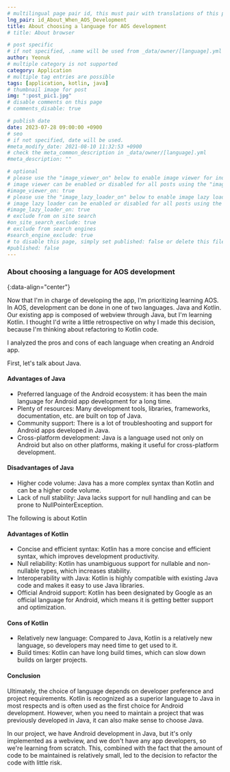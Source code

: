 ```yaml
---
# multilingual page pair id, this must pair with translations of this page. (This name must be unique)
lng_pair: id_About_When_AOS_Development
title: About choosing a language for AOS development
# title: About browser

# post specific
# if not specified, .name will be used from _data/owner/[language].yml
author: Yeonuk
# multiple category is not supported
category: Application
# multiple tag entries are possible
tags: [application, kotlin, java]
# thumbnail image for post
img: ":post_pic1.jpg"
# disable comments on this page
# comments_disable: true

# publish date
date: 2023-07-28 09:00:00 +0900
# seo
# if not specified, date will be used.
#meta_modify_date: 2021-08-10 11:32:53 +0900
# check the meta_common_description in _data/owner/[language].yml
#meta_description: ""

# optional
# please use the "image_viewer_on" below to enable image viewer for individual pages or posts (_posts/ or [language]/_posts folders).
# image viewer can be enabled or disabled for all posts using the "image_viewer_posts: true" setting in _data/conf/main.yml.
#image_viewer_on: true
# please use the "image_lazy_loader_on" below to enable image lazy loader for individual pages or posts (_posts/ or [language]/_posts folders).
# image lazy loader can be enabled or disabled for all posts using the "image_lazy_loader_posts: true" setting in _data/conf/main.yml.
#image_lazy_loader_on: true
# exclude from on site search
#on_site_search_exclude: true
# exclude from search engines
#search_engine_exclude: true
# to disable this page, simply set published: false or delete this file
#published: false
---
```


<!-- outline-start -->

### About choosing a language for AOS development

{:data-align="center"}

<!-- outline-end -->

Now that I'm in charge of developing the app, I'm prioritizing learning AOS.
In AOS, development can be done in one of two languages. Java and Kotlin.
Our existing app is composed of webview through Java, but I'm learning Kotlin.
I thought I'd write a little retrospective on why I made this decision, because I'm thinking about refactoring to Kotlin code.

I analyzed the pros and cons of each language when creating an Android app.

First, let's talk about Java.

#### Advantages of Java

- Preferred language of the Android ecosystem: it has been the main language for Android app development for a long time.
- Plenty of resources: Many development tools, libraries, frameworks, documentation, etc. are built on top of Java.
- Community support: There is a lot of troubleshooting and support for Android apps developed in Java.
- Cross-platform development: Java is a language used not only on Android but also on other platforms, making it useful for cross-platform development.

#### Disadvantages of Java

- Higher code volume: Java has a more complex syntax than Kotlin and can be a higher code volume.
- Lack of null stability: Java lacks support for null handling and can be prone to NullPointerException.

The following is about Kotlin

#### Advantages of Kotlin

- Concise and efficient syntax: Kotlin has a more concise and efficient syntax, which improves development productivity.
- Null reliability: Kotlin has unambiguous support for nullable and non-nullable types, which increases stability.
- Interoperability with Java: Kotlin is highly compatible with existing Java code and makes it easy to use Java libraries.
- Official Android support: Kotlin has been designated by Google as an official language for Android, which means it is getting better support and optimization.

#### Cons of Kotlin

- Relatively new language: Compared to Java, Kotlin is a relatively new language, so developers may need time to get used to it.
- Build times: Kotlin can have long build times, which can slow down builds on larger projects.

#### Conclusion

Ultimately, the choice of language depends on developer preference and project requirements.
Kotlin is recognized as a superior language to Java in most respects and is often used as the first choice for Android development.
However, when you need to maintain a project that was previously developed in Java, it can also make sense to choose Java.

In our project, we have Android development in Java, but it's only implemented as a webview, and we don't have any app developers, so we're learning from scratch.
This, combined with the fact that the amount of code to be maintained is relatively small, led to the decision to refactor the code with little risk.
